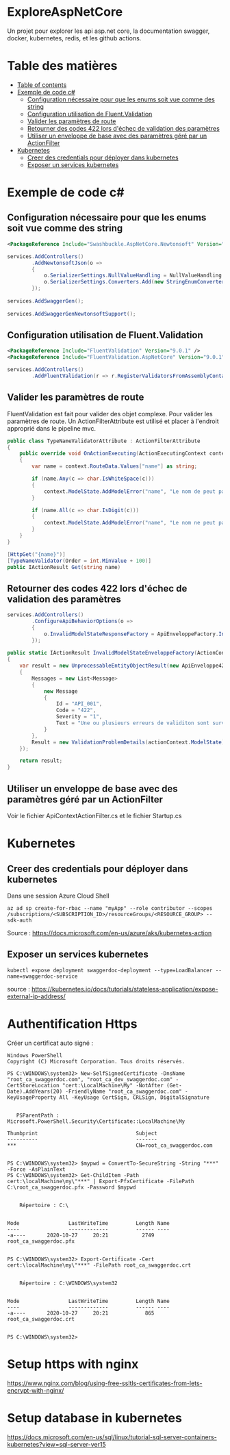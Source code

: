 # ExploreAspNetCore
Un projet pour explorer les api asp.net core, la documentation swagger, docker, kubernetes, redis, et les github actions.

Table des matières
=================

<!--ts-->
   * [Table of contents](#table-of-contents)
   * [Exemple de code c#](#exemple)
      * [Configuration nécessaire pour que les enums soit vue comme des string](#enumString)
      * [Configuration utilisation de Fluent.Validation](#fluent-validation)
      * [Valider les paramètres de route](#route-parameter-validation)
      * [Retourner des codes 422 lors d'échec de validation des paramètres](#422)
      * [Utiliser un enveloppe de base avec des paramètres géré par un ActionFilter](#action-filter)
   * [Kubernetes](#kubernetes)
      * [Creer des credentials pour déployer dans kubernetes](#credentials)
      * [Exposer un services kubernetes](#expose)
<!--te-->

# Exemple de code c#

## Configuration nécessaire pour que les enums soit vue comme des string

``` xml
<PackageReference Include="Swashbuckle.AspNetCore.Newtonsoft" Version="5.5.1" />
```

``` c#
services.AddControllers()
        .AddNewtonsoftJson(o =>
        {
            o.SerializerSettings.NullValueHandling = NullValueHandling.Ignore;
            o.SerializerSettings.Converters.Add(new StringEnumConverter());
        });
        
services.AddSwaggerGen();        
        
services.AddSwaggerGenNewtonsoftSupport();
```

## Configuration utilisation de Fluent.Validation

``` xml
<PackageReference Include="FluentValidation" Version="9.0.1" />
<PackageReference Include="FluentValidation.AspNetCore" Version="9.0.1" />
```

``` c#
services.AddControllers()
        .AddFluentValidation(r => r.RegisterValidatorsFromAssemblyContaining<DateArgsValidation>())
```

## Valider les paramètres de route

FluentValidation est fait pour valider des objet complexe. Pour valider les paramètres de route. Un ActionFilterAttribute est utilisé et placer à l'endroit approprié dans le pipeline mvc.

``` c#
public class TypeNameValidatorAttribute : ActionFilterAttribute
{
    public override void OnActionExecuting(ActionExecutingContext context)
    {
        var name = context.RouteData.Values["name"] as string;

        if (name.Any(c => char.IsWhiteSpace(c)))
        {
            context.ModelState.AddModelError("name", "Le nom de peut pas contenir d'esapce");
        }

        if (name.All(c => char.IsDigit(c)))
        {
            context.ModelState.AddModelError("name", "Le nom ne peut pas être seulement des nombres");
        }
    }
}

[HttpGet("{name}")]
[TypeNameValidator(Order = int.MinValue + 100)]
public IActionResult Get(string name)
```

## Retourner des codes 422 lors d'échec de validation des paramètres

```c#
services.AddControllers()
        .ConfigureApiBehaviorOptions(o =>
        {
            o.InvalidModelStateResponseFactory = ApiEnveloppeFactory.InvalidModelStateEnveloppeFactory;
        });
        
public static IActionResult InvalidModelStateEnveloppeFactory(ActionContext actionContext)
{
    var result = new UnprocessableEntityObjectResult(new ApiEnveloppe422
    {
        Messages = new List<Message>
        {
            new Message
            {
                Id = "API_001",
                Code = "422",
                Severity = "1",
                Text = "Une ou plusieurs erreurs de validiton sont survenues"
            }
        },
        Result = new ValidationProblemDetails(actionContext.ModelState).Errors
    });

    return result;
}
```

## Utiliser un enveloppe de base avec des paramètres géré par un ActionFilter

Voir le fichier ApiContextActionFilter.cs et le fichier Startup.cs

# Kubernetes

## Creer des credentials pour déployer dans kubernetes

Dans une session Azure Cloud Shell
```
az ad sp create-for-rbac --name "myApp" --role contributor --scopes /subscriptions/<SUBSCRIPTION_ID>/resourceGroups/<RESOURCE_GROUP> --sdk-auth
```
Source : https://docs.microsoft.com/en-us/azure/aks/kubernetes-action

## Exposer un services kubernetes

```
kubectl expose deployment swaggerdoc-deployment --type=LoadBalancer --name=swaggerdoc-service
```
source : https://kubernetes.io/docs/tutorials/stateless-application/expose-external-ip-address/

# Authentification Https

Créer un certificat auto signé :

```
Windows PowerShell
Copyright (C) Microsoft Corporation. Tous droits réservés.

PS C:\WINDOWS\system32> New-SelfSignedCertificate -DnsName "root_ca_swaggerdoc.com", "root_ca_dev_swaggerdoc.com" -CertStoreLocation "cert:\LocalMachine\My" -NotAfter (Get-Date).AddYears(20) -FriendlyName "root_ca_swaggerdoc.com" -KeyUsageProperty All -KeyUsage CertSign, CRLSign, DigitalSignature


   PSParentPath : Microsoft.PowerShell.Security\Certificate::LocalMachine\My

Thumbprint                                Subject
----------                                -------
***                                       CN=root_ca_swaggerdoc.com


PS C:\WINDOWS\system32> $mypwd = ConvertTo-SecureString -String "***" -Force -AsPlainText
PS C:\WINDOWS\system32> Get-ChildItem -Path cert:\localMachine\my\"***" | Export-PfxCertificate -FilePath C:\root_ca_swaggerdoc.pfx -Password $mypwd


    Répertoire : C:\


Mode                LastWriteTime         Length Name
----                -------------         ------ ----
-a----       2020-10-27     20:21           2749 root_ca_swaggerdoc.pfx


PS C:\WINDOWS\system32> Export-Certificate -Cert cert:\localMachine\my\"***" -FilePath root_ca_swaggerdoc.crt


    Répertoire : C:\WINDOWS\system32


Mode                LastWriteTime         Length Name
----                -------------         ------ ----
-a----       2020-10-27     20:21            865 root_ca_swaggerdoc.crt


PS C:\WINDOWS\system32>
```

# Setup https with nginx

https://www.nginx.com/blog/using-free-ssltls-certificates-from-lets-encrypt-with-nginx/

# Setup database in kubernetes

https://docs.microsoft.com/en-us/sql/linux/tutorial-sql-server-containers-kubernetes?view=sql-server-ver15
